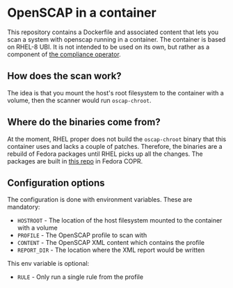 # OpenSCAP in a container

This repository contains a Dockerfile and associated content that lets
you scan a system with openscap running in a container. The container is
based on RHEL-8 UBI. It is not intended to be used on its own, but rather
as a component of [the compliance operator](https://github.com/jhrozek/compliance-operator).

## How does the scan work?
The idea is that you mount the host's root filesystem to the container
with a volume, then the scanner would run `oscap-chroot`.

## Where do the binaries come from?
At the moment, RHEL proper does not build the `oscap-chroot` binary
that this container uses and lacks a couple of patches. Therefore,
the binaries are a rebuild of Fedora packages until RHEL picks up
all the changes. The packages are built in [this repo](https://copr.fedorainfracloud.org/coprs/jhrozek/openscap-with-chroot/)
in Fedora COPR.

## Configuration options
The configuration is done with environment variables. These are mandatory:
 * `HOSTROOT` - The location of the host filesystem mounted to the
              container with a volume
 * `PROFILE` - The OpenSCAP profile to scan with
 * `CONTENT` - The OpenSCAP XML content which contains the profile
 * `REPORT_DIR` - The location where the XML report would be written

This env variable is optional:
 * `RULE` - Only run a single rule from the profile
